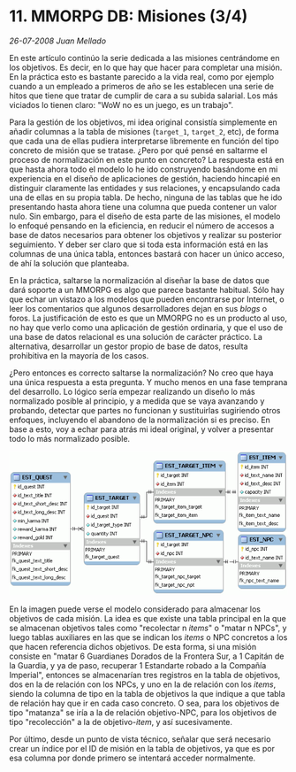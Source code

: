 # 11. MMORPG DB: Misiones (3/4)

_26-07-2008_ _Juan Mellado_

En este artículo continúo la serie dedicada a las misiones centrándome en los objetivos. Es decir, en lo que hay que hacer para completar una misión. En la práctica esto es bastante parecido a la vida real, como por ejemplo cuando a un empleado a primeros de año se les establecen una serie de hitos que tiene que tratar de cumplir de cara a su subida salarial. Los más viciados lo tienen claro: "WoW no es un juego, es un trabajo".

Para la gestión de los objetivos, mi idea original consistía simplemente en añadir columnas a la tabla de misiones (```target_1```, ```target_2```, etc), de forma que cada una de ellas pudiera interpretarse libremente en función del tipo concreto de misión que se tratase. ¿Pero por qué pensé en saltarme el proceso de normalización en este punto en concreto? La respuesta está en que hasta ahora todo el modelo lo he ido construyendo basándome en mi experiencia en el diseño de aplicaciones de gestión, haciendo hincapié en distinguir claramente las entidades y sus relaciones, y encapsulando cada una de ellas en su propia tabla. De hecho, ninguna de las tablas que he ido presentando hasta ahora tiene una columna que pueda contener un valor nulo. Sin embargo, para el diseño de esta parte de las misiones, el modelo lo enfoqué pensando en la eficiencia, en reducir el número de accesos a base de datos necesarios para obtener los objetivos y realizar su posterior seguimiento. Y deber ser claro que si toda esta información está en las columnas de una única tabla, entonces bastará con hacer un único acceso, de ahí la solución que planteaba.

En la práctica, saltarse la normalización al diseñar la base de datos que dará soporte a un MMORPG es algo que parece bastante habitual. Sólo hay que echar un vistazo a los modelos que pueden encontrarse por Internet, o leer los comentarios que algunos desarrolladores dejan en sus _blogs_ o foros. La justificación de esto es que un MMORPG no es un producto al uso, no hay que verlo como una aplicación de gestión ordinaria, y que el uso de una base de datos relacional es una solución de carácter práctico. La alternativa, desarrollar un gestor propio de base de datos, resulta prohibitiva en la mayoría de los casos.

¿Pero entonces es correcto saltarse la normalización? No creo que haya una única respuesta a esta pregunta. Y mucho menos en una fase temprana del desarrollo. Lo lógico sería empezar realizando un diseño lo más normalizado posible al principio, y a medida que se vaya avanzando y probando, detectar que partes no funcionan y sustituirlas sugiriendo otros enfoques, incluyendo el abandono de la normalización si es preciso. En base a esto, voy a echar para atrás mi ideal original, y volver a presentar todo lo más normalizado posible.

![MMORPG Database Schema](img/11-quests-targets.png "MMORPG Database Schema")

En la imagen puede verse el modelo considerado para almacenar los objetivos de cada misión. La idea es que existe una tabla principal en la que se almacenan objetivos tales como "recolectar n _items_" o "matar n NPCs", y luego tablas auxiliares en las que se indican los _items_ o NPC concretos a los que hacen referencia dichos objetivos. De esta forma, si una misión consiste en "matar 6 Guardianes Dorados de la Frontera Sur, a 1 Capitán de la Guardia, y ya de paso, recuperar 1 Estandarte robado a la Compañía Imperial", entonces se almacenarían tres registros en la tabla de objetivos, dos en la de relación con los NPCs, y uno en la de relación con los _items_, siendo la columna de tipo en la tabla de objetivos la que indique a que tabla de relación hay que ir en cada caso concreto. O sea, para los objetivos de tipo "matanza" se iría a la de relación objetivo-NPC, para los objetivos de tipo "recolección" a la de objetivo-_item_, y así sucesivamente.

Por último, desde un punto de vista técnico, señalar que será necesario crear un índice por el ID de misión en la tabla de objetivos, ya que es por esa columna por donde primero se intentará acceder normalmente.
